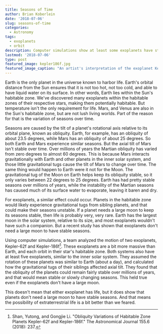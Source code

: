 ```yaml
---
title: Seasons of Time
author: Brian Koberlein
date: '2018-07-06'
slug: seasons-of-time
categories:
  - Astronomy
tags:
  - exoplanets
  - orbit
description: Computer simulations show at least some exoplanets have stable seasons
lastmod: '2018-07-06'
type: post
featured_image: kepler186f.jpg
featured_image_caption: "An artist's interpretation of the exoplanet Kepler-186f. Image credit: NASA Ames/JPL-Caltech/T. Pyle"
---
```


Earth is the only planet in the universe known to harbor life. Earth's orbital distance from the Sun ensures that it is not too hot, not too cold, and able to have liquid water on its surface. In other words, Earth lies within the Sun's habitable zone. We've discovered many exoplanets within the habitable zones of their respective stars, making them potentially habitable. But temperature isn't the only requirement for life. Mars, and Venus are also in the Sun's habitable zone, but are not lush living worlds. Part of the reason for that is the variation of seasons over time.

Seasons are caused by the tilt of a planet's rotational axis relative to its orbital plane, known as obliquity. Earth, for example, has an obliquity of about 23.5 degrees, while Mars has an obliquity of about 25 degrees. So both Earth and Mars experience similar seasons. But the axial tilt of Mars isn't stable over time. Over millions of years the Martian obliquity has varied from zero degrees to almost 60 degrees. This is because Mars interacts gravitationally with Earth and other planets in the inner solar system, and those little gravitational tugs cause the tilt of Mars to change over time. The same thing would happen to Earth were it not for the Moon. The gravitational tug of the Moon on Earth helps keep its obliquity stable, so it only varies between 22 degrees to 25 degrees. Earth has had pretty stable seasons over millions of years, while the instability of the Martian seasons has caused much of its surface water to evaporate, leaving it baren and dry.

For exoplanets, a similar effect could occur. Planets in the habitable zone would likely experience gravitational tugs from sibling planets, and that could make their seasons unstable. If a planet needs a large moon to keep its seasons stable, then life is probably very, very rare. Earth has the largest moon in the solar system, relative to its size, and most exoplanets wouldn't have such a companion. But a recent study has shown that exoplanets don't need a large moon to have stable seasons.

Using computer simulations, a team analyzed the motion of two exoplanets, Kepler-62f and Kepler-186f[^1]. These exoplanets are a bit more massive than Earth, and each orbit in their star's habitable zone. Both systems also have at least five exoplanets, similar to the inner solar system. They assumed the rotation of these planets was similar to Earth (about a day), and calculated how the gravitational tugs of their siblings affected axial tilt. They found that the obliquity of the planets could remain fairly stable over millions of years, and that would mean stable or slowly changing seasons. This held true even if the exoplanets don't have a large moon. 

This doesn't mean that either exoplanet has life, but it does show that planets don't need a large moon to have stable seasons. And that means the possibility of extraterrestrial life is a bit better than we feared. 

[^1]: Shan, Yutong, and Gongjie Li. "Obliquity Variations of Habitable Zone Planets Kepler-62f and Kepler-186f." The Astronomical Journal 155.6 (2018): 237.